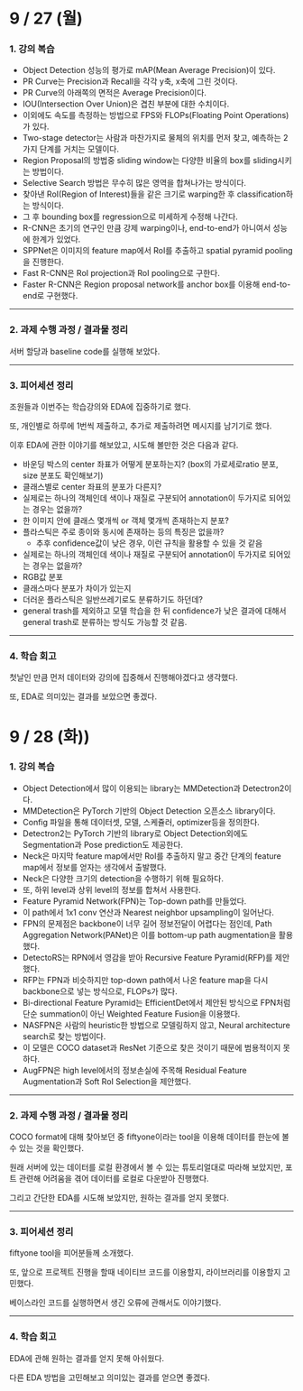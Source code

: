 # 9 / 27 (월)

### 1. 강의 복습

- Object Detection 성능의 평가로 mAP(Mean Average Precision)이 있다.
- PR Curve는 Precision과 Recall을 각각 y축, x축에 그린 것이다.
- PR Curve의 아래쪽의 면적은 Average Precision이다.
- IOU(Intersection Over Union)은 겹친 부분에 대한 수치이다.
- 이외에도 속도를 측정하는 방법으로 FPS와 FLOPs(Floating Point Operations)가 있다.
- Two-stage detector는 사람과 마찬가지로 물체의 위치를 먼저 찾고, 예측하는 2가지 단계를 거치는 모델이다.
- Region Proposal의 방법중 sliding window는 다양한 비율의 box를 sliding시키는 방법이다.
- Selective Search 방법은 무수히 많은 영역을 합쳐나가는 방식이다.
- 찾아낸 RoI(Region of Interest)들을 같은 크기로 warping한 후 classification하는 방식이다.
- 그 후 bounding box를 regression으로 미세하게 수정해 나간다.
- R-CNN은 초기의 연구인 만큼 강제 warping이나, end-to-end가 아니여서 성능에 한계가 있었다.
- SPPNet은 이미지의 feature map에서 RoI를 추출하고 spatial pyramid pooling을 진행한다.
- Fast R-CNN은 RoI projection과 RoI pooling으로 구한다.
- Faster R-CNN은 Region proposal network를 anchor box를 이용해 end-to-end로 구현했다.

---

### 2. 과제 수행 과정 / 결과물 정리

서버 할당과 baseline code를 실행해 보았다.

---

### 3. 피어세션 정리

조원들과 이번주는 학습강의와 EDA에 집중하기로 했다.

또, 개인별로 하루에 1번씩 제출하고, 추가로 제출하려면 메시지를 남기기로 했다.

이후 EDA에 관한 이야기를 해보았고, 시도해 볼만한 것은 다음과 같다.

- 바운딩 박스의 center 좌표가 어떻게 분포하는지? (box의 가로세로ratio 분포, size 분포도 확인해보기)
- 클래스별로 center 좌표의 분포가 다른지?
- 실제로는 하나의 객체인데 색이나 재질로 구분되어 annotation이 두가지로 되어있는 경우는 없을까?
- 한 이미지 안에 클래스 몇개씩 or 객체 몇개씩 존재하는지 분포?
- 플라스틱은 주로 종이와 동시에 존재하는 등의 특징은 없을까?
  -  추후 confidence값이 낮은 경우, 이런 규칙을 활용할 수 있을 것 같음
- 실제로는 하나의 객체인데 색이나 재질로 구분되어 annotation이 두가지로 되어있는 경우는 없을까?
- RGB값 분포
- 클래스마다 분포가 차이가 있는지
- 더러운 플라스틱은 일반쓰레기로도 분류하기도 하던데?
- general trash를 제외하고 모델 학습을 한 뒤 confidence가 낮은 결과에 대해서 general trash로 분류하는 방식도 가능할 것 같음.

---

### 4. 학습 회고

첫날인 만큼 먼저 데이터와 강의에 집중해서 진행해야겠다고 생각했다.

또, EDA로 의미있는 결과를 보았으면 좋겠다.



# 9 / 28 (화))

### 1. 강의 복습

- Object Detection에서 많이 이용되는 library는 MMDetection과 Detectron2이다.
- MMDetection은 PyTorch 기반의 Object Detection 오픈소스 library이다.
- Config 파일을 통해 데이터셋, 모델, 스케쥴러, optimizer등을 정의한다.
- Detectron2는 PyTorch 기반의 library로 Object Detection외에도 Segmentation과 Pose prediction도 제공한다.
- Neck은 마지막 feature map에서만 RoI를 추출하지 말고 중간 단계의 feature map에서 정보를 얻자는 생각에서 출발했다.
- Neck은 다양한 크기의 detection을 수행하기 위해 필요하다.
- 또, 하위 level과 상위 level의 정보를 합쳐서 사용한다.
- Feature Pyramid Network(FPN)는 Top-down path를 만들었다.
- 이 path에서 1x1 conv 연산과 Nearest neighbor upsampling이 일어난다.
- FPN의 문제점은 backbone이 너무 길어 정보전달이 어렵다는 점인데, Path Aggregation Network(PANet)은 이를 bottom-up path augmentation을 활용했다.
- DetectoRS는 RPN에서 영감을 받아 Recursive Feature Pyramid(RFP)를 제안했다.
- RFP는 FPN과 비슷하지만 top-down path에서 나온 feature map을 다시 backbone으로 넣는 방식으로, FLOPs가 많다.
- Bi-directional Feature Pyramid는 EfficientDet에서 제안된 방식으로 FPN처럼 단순 summation이 아닌 Weighted Feature Fusion을 이용했다.
- NASFPN은 사람의 heuristic한 방법으로 모델링하지 않고, Neural architecture search로 찾는 방법이다.
- 이 모델은 COCO dataset과 ResNet 기준으로 찾은 것이기 때문에 범용적이지 못하다.
- AugFPN은 high level에서의 정보손실에 주목해 Residual Feature Augmentation과 Soft RoI Selection을 제안했다.


---

### 2. 과제 수행 과정 / 결과물 정리

COCO format에 대해 찾아보던 중 fiftyone이라는 tool을 이용해 데이터를 한눈에 볼 수 있는 것을 확인했다.

원래 서버에 있는 데이터를 로컬 환경에서 볼 수 있는 튜토리얼대로 따라해 보았지만, 포트 관련해 어려움을 겪어 데이터를 로컬로 다운받아 진행했다.

그리고 간단한 EDA를 시도해 보았지만, 원하는 결과를 얻지 못했다.

---

### 3. 피어세션 정리

fiftyone tool을 피어분들께 소개했다.

또, 앞으로 프로젝트 진행을 할때 네이티브 코드를 이용할지, 라이브러리를 이용할지 고민했다.

베이스라인 코드를 실행하면서 생긴 오류에 관해서도 이야기했다.

---

### 4. 학습 회고

EDA에 관해 원하는 결과를 얻지 못해 아쉬웠다.

다른 EDA 방법을 고민해보고 의미있는 결과를 얻으면 좋겠다.